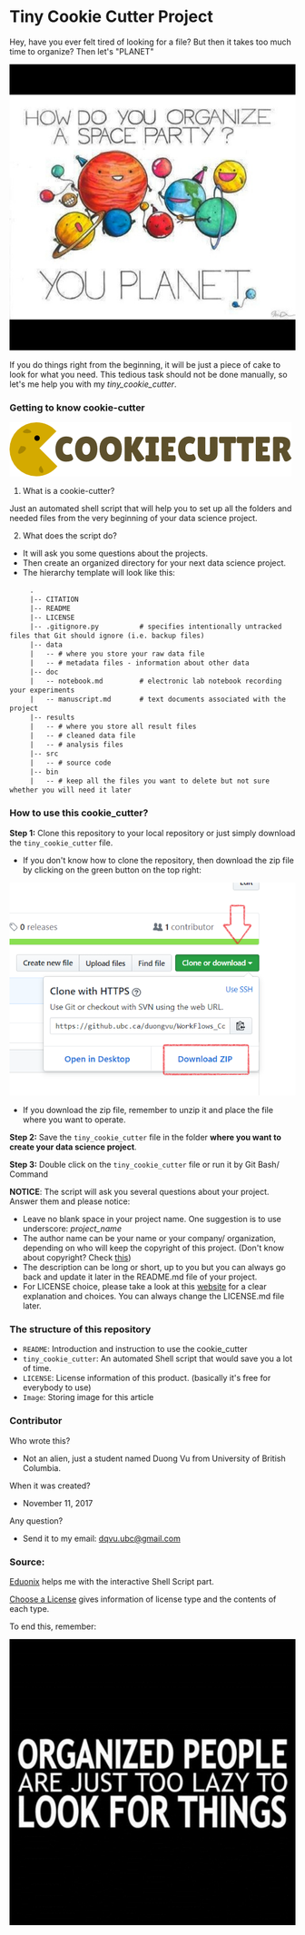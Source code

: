 Tiny Cookie Cutter Project
================

Hey, have you ever felt tired of looking for a file? But then it takes too much time to organize? Then let's "PLANET"

![planet](image/planet.jpg)

If you do things right from the beginning, it will be just a piece of cake to look for what you need. This tedious task should not be done manually, so let's me help you with my *tiny\_cookie\_cutter*.

### Getting to know cookie-cutter

![Cookie Cutter](image/cookiecutter.png)

1.  What is a cookie-cutter?

Just an automated shell script that will help you to set up all the folders and needed files from the very beginning of your data science project.

2.  What does the script do?

-   It will ask you some questions about the projects.
-   Then create an organized directory for your next data science project.
-   The hierarchy template will look like this:

<!-- -->

         .
         |-- CITATION
         |-- README 
         |-- LICENSE
         |-- .gitignore.py          # specifies intentionally untracked files that Git should ignore (i.e. backup files)
         |-- data
         |   -- # where you store your raw data file
         |   -- # metadata files - information about other data
         |-- doc 
         |   -- notebook.md         # electronic lab notebook recording your experiments
         |   -- manuscript.md       # text documents associated with the project 
         |-- results
         |   -- # where you store all result files
         |   -- # cleaned data file
         |   -- # analysis files
         |-- src
         |   -- # source code
         |-- bin
         |   -- # keep all the files you want to delete but not sure whether you will need it later
         

### How to use this cookie\_cutter?

**Step 1:** Clone this repository to your local repository or just simply download the `tiny_cookie_cutter` file.

-   If you don't know how to clone the repository, then download the zip file by clicking on the green button on the top right:

![download](image/download.png)

-   If you download the zip file, remember to unzip it and place the file where you want to operate.

**Step 2:** Save the `tiny_cookie_cutter` file in the folder **where you want to create your data science project**.

**Step 3:** Double click on the `tiny_cookie_cutter` file or run it by Git Bash/ Command

   **NOTICE**:  The script will ask you several questions about your project. Answer them and please notice:

-   Leave no blank space in your project name. One suggestion is to use underscore: *project\_name*
-   The author name can be your name or your company/ organization, depending on who will keep the copyright of this project. (Don't know about copyright? Check [this](https://simple.wikipedia.org/wiki/Copyright))
-   The description can be long or short, up to you but you can always go back and update it later in the README.md file of your project.
-   For LICENSE choice, please take a look at this [website](https://choosealicense.com/) for a clear explanation and choices. You can always change the LICENSE.md file later.

### The structure of this repository

-   `README`: Introduction and instruction to use the cookie\_cutter
-   `tiny_cookie_cutter`: An automated Shell script that would save you a lot of time.
-   `LICENSE`: License information of this product. (basically it's free for everybody to use)
-   `Image`: Storing image for this article

### Contributor

Who wrote this?

-   Not an alien, just a student named Duong Vu from University of British Columbia.

When it was created?

-   November 11, 2017

Any question?

-   Send it to my email: <dqvu.ubc@gmail.com>

### Source:

[Eduonix](https://www.eduonix.com) helps me with the interactive Shell Script part.

[Choose a License](https://choosealicense.com) gives information of license type and the contents of each type.

To end this, remember:

![lazy](image/Organized-People.jpg)
